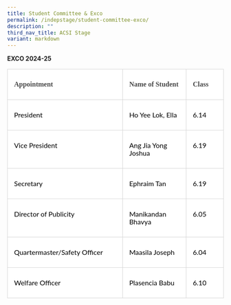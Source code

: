 ```yaml
---
title: Student Committee & Exco
permalink: /indepstage/student-committee-exco/
description: ""
third_nav_title: ACSI Stage
variant: markdown
---
```

**EXCO 2024-25**

<table style="width:100.0%;background:white;border-collapse:collapse;border:none;
 mso-border-alt:outset #D1D1D1 .75pt;mso-yfti-tbllook:1184" width="100%" cellpadding="0" cellspacing="0" border="1" class="MsoNormalTable"><tbody><tr style="mso-yfti-irow:0;mso-yfti-firstrow:yes;height:.25in"><td style="width:266.85pt;border:solid #D6D6D6 1.0pt;
  mso-border-alt:solid #D6D6D6 .25pt;mso-border-bottom-alt:solid #D6D6D6 .75pt;
  padding:7.5pt 11.25pt 7.5pt 11.25pt;height:.25in" valign="top" width="356"><p style="line-height:13.5pt" class="MsoNormal"><b><span style="font-family:
  &quot;inherit&quot;,serif;mso-fareast-font-family:&quot;Times New Roman&quot;;mso-bidi-font-family:
  Arial;color:#484848;mso-font-kerning:0pt;mso-ligatures:none;mso-fareast-language:
  EN-GB">Appointment</span></b><span style="font-family:&quot;Lato&quot;,sans-serif;
  mso-fareast-font-family:&quot;Times New Roman&quot;;mso-bidi-font-family:Arial;
  color:black;mso-font-kerning:0pt;mso-ligatures:none;mso-fareast-language:
  EN-GB"></span></p></td><td style="width:120.9pt;border:solid #D6D6D6 1.0pt;
  border-left:none;mso-border-left-alt:solid #D6D6D6 .25pt;mso-border-alt:solid #D6D6D6 .25pt;
  mso-border-bottom-alt:solid #D6D6D6 .75pt;padding:7.5pt 11.25pt 7.5pt 11.25pt;
  height:.25in" valign="top" width="161"><p style="line-height:13.5pt" class="MsoNormal"><b><span style="font-family:
  &quot;inherit&quot;,serif;mso-fareast-font-family:&quot;Times New Roman&quot;;mso-bidi-font-family:
  Arial;color:#484848;mso-font-kerning:0pt;mso-ligatures:none;mso-fareast-language:
  EN-GB">Name of Student</span></b><span style="font-family:&quot;Lato&quot;,sans-serif;
  mso-fareast-font-family:&quot;Times New Roman&quot;;mso-bidi-font-family:Arial;
  color:black;mso-font-kerning:0pt;mso-ligatures:none;mso-fareast-language:
  EN-GB"></span></p></td><td style="width:62.95pt;border:solid #D6D6D6 1.0pt;
  border-left:none;mso-border-left-alt:solid #D6D6D6 .25pt;mso-border-alt:solid #D6D6D6 .25pt;
  mso-border-bottom-alt:solid #D6D6D6 .75pt;padding:7.5pt 11.25pt 7.5pt 11.25pt;
  height:.25in" valign="top" width="84"><p style="line-height:13.5pt" class="MsoNormal"><b><span style="font-family:
  &quot;inherit&quot;,serif;mso-fareast-font-family:&quot;Times New Roman&quot;;mso-bidi-font-family:
  Arial;color:#484848;mso-font-kerning:0pt;mso-ligatures:none;mso-fareast-language:
  EN-GB">Class</span></b><span style="font-family:&quot;Lato&quot;,sans-serif;mso-fareast-font-family:
  &quot;Times New Roman&quot;;mso-bidi-font-family:Arial;color:black;mso-font-kerning:
  0pt;mso-ligatures:none;mso-fareast-language:EN-GB"></span></p></td></tr><tr style="mso-yfti-irow:1;height:.25in"><td style="width:266.85pt;border:solid #D6D6D6 1.0pt;
  border-top:none;mso-border-top-alt:solid #D6D6D6 .25pt;mso-border-alt:solid #D6D6D6 .25pt;
  mso-border-bottom-alt:solid #D6D6D6 .75pt;padding:7.5pt 11.25pt 7.5pt 11.25pt;
  height:.25in" valign="top" width="356"><p style="line-height:13.5pt" class="MsoNormal"><span style="font-family:&quot;Lato&quot;,sans-serif;
  mso-fareast-font-family:&quot;Times New Roman&quot;;mso-bidi-font-family:Arial;
  color:black;mso-font-kerning:0pt;mso-ligatures:none;mso-fareast-language:
  EN-GB">President</span></p></td><td style="width:120.9pt;border-top:none;border-left:
  none;border-bottom:solid #D6D6D6 1.0pt;border-right:solid #D6D6D6 1.0pt;
  mso-border-top-alt:solid #D6D6D6 .25pt;mso-border-left-alt:solid #D6D6D6 .25pt;
  mso-border-alt:solid #D6D6D6 .25pt;mso-border-bottom-alt:solid #D6D6D6 .75pt;
  padding:7.5pt 11.25pt 7.5pt 11.25pt;height:.25in" valign="top" width="161"><p style="line-height:13.5pt" class="MsoNormal"><span style="font-family:&quot;Lato&quot;,sans-serif;
  mso-fareast-font-family:&quot;Times New Roman&quot;;mso-bidi-font-family:Arial;
  color:black;mso-font-kerning:0pt;mso-ligatures:none;mso-fareast-language:
  EN-GB">Ho Yee Lok, Ella</span></p></td><td style="width:62.95pt;border-top:none;border-left:
  none;border-bottom:solid #D6D6D6 1.0pt;border-right:solid #D6D6D6 1.0pt;
  mso-border-top-alt:solid #D6D6D6 .25pt;mso-border-left-alt:solid #D6D6D6 .25pt;
  mso-border-alt:solid #D6D6D6 .25pt;mso-border-bottom-alt:solid #D6D6D6 .75pt;
  padding:7.5pt 11.25pt 7.5pt 11.25pt;height:.25in" valign="top" width="84"><p style="line-height:13.5pt" class="MsoNormal"><span style="font-family:&quot;Lato&quot;,sans-serif;
  mso-fareast-font-family:&quot;Times New Roman&quot;;mso-bidi-font-family:Arial;
  color:black;mso-font-kerning:0pt;mso-ligatures:none;mso-fareast-language:
  EN-GB">6.14</span></p></td></tr><tr style="mso-yfti-irow:2;height:.25in"><td style="width:266.85pt;border:solid #D6D6D6 1.0pt;
  border-top:none;mso-border-top-alt:solid #D6D6D6 .25pt;mso-border-alt:solid #D6D6D6 .25pt;
  mso-border-bottom-alt:solid #D6D6D6 .75pt;padding:7.5pt 11.25pt 7.5pt 11.25pt;
  height:.25in" valign="top" width="356"><p style="line-height:13.5pt" class="MsoNormal"><span style="font-family:&quot;Lato&quot;,sans-serif;
  mso-fareast-font-family:&quot;Times New Roman&quot;;mso-bidi-font-family:Arial;
  color:black;mso-font-kerning:0pt;mso-ligatures:none;mso-fareast-language:
  EN-GB">Vice President</span></p></td><td style="width:120.9pt;border-top:none;border-left:
  none;border-bottom:solid #D6D6D6 1.0pt;border-right:solid #D6D6D6 1.0pt;
  mso-border-top-alt:solid #D6D6D6 .25pt;mso-border-left-alt:solid #D6D6D6 .25pt;
  mso-border-alt:solid #D6D6D6 .25pt;mso-border-bottom-alt:solid #D6D6D6 .75pt;
  padding:7.5pt 11.25pt 7.5pt 11.25pt;height:.25in" valign="top" width="161"><p style="line-height:13.5pt" class="MsoNormal"><span style="font-family:&quot;Lato&quot;,sans-serif;
  mso-fareast-font-family:&quot;Times New Roman&quot;;mso-bidi-font-family:Arial;
  color:black;mso-font-kerning:0pt;mso-ligatures:none;mso-fareast-language:
  EN-GB">Ang Jia Yong Joshua</span></p></td><td style="width:62.95pt;border-top:none;border-left:
  none;border-bottom:solid #D6D6D6 1.0pt;border-right:solid #D6D6D6 1.0pt;
  mso-border-top-alt:solid #D6D6D6 .25pt;mso-border-left-alt:solid #D6D6D6 .25pt;
  mso-border-alt:solid #D6D6D6 .25pt;mso-border-bottom-alt:solid #D6D6D6 .75pt;
  padding:7.5pt 11.25pt 7.5pt 11.25pt;height:.25in" valign="top" width="84"><p style="line-height:13.5pt" class="MsoNormal"><span style="font-family:&quot;Lato&quot;,sans-serif;
  mso-fareast-font-family:&quot;Times New Roman&quot;;mso-bidi-font-family:Arial;
  color:black;mso-font-kerning:0pt;mso-ligatures:none;mso-fareast-language:
  EN-GB">6.19</span></p></td></tr><tr style="mso-yfti-irow:3;height:.25in"><td style="width:266.85pt;border:solid #D6D6D6 1.0pt;
  border-top:none;mso-border-top-alt:solid #D6D6D6 .25pt;mso-border-alt:solid #D6D6D6 .25pt;
  mso-border-bottom-alt:solid #D6D6D6 .75pt;padding:7.5pt 11.25pt 7.5pt 11.25pt;
  height:.25in" valign="top" width="356"><p style="line-height:13.5pt" class="MsoNormal"><span style="font-family:&quot;Lato&quot;,sans-serif;
  mso-fareast-font-family:&quot;Times New Roman&quot;;mso-bidi-font-family:Arial;
  color:black;mso-font-kerning:0pt;mso-ligatures:none;mso-fareast-language:
  EN-GB">Secretary</span></p></td><td style="width:120.9pt;border-top:none;border-left:
  none;border-bottom:solid #D6D6D6 1.0pt;border-right:solid #D6D6D6 1.0pt;
  mso-border-top-alt:solid #D6D6D6 .25pt;mso-border-left-alt:solid #D6D6D6 .25pt;
  mso-border-alt:solid #D6D6D6 .25pt;mso-border-bottom-alt:solid #D6D6D6 .75pt;
  padding:7.5pt 11.25pt 7.5pt 11.25pt;height:.25in" valign="top" width="161"><p style="line-height:13.5pt" class="MsoNormal"><span style="font-family:&quot;Lato&quot;,sans-serif;
  mso-fareast-font-family:&quot;Times New Roman&quot;;mso-bidi-font-family:Arial;
  color:black;mso-font-kerning:0pt;mso-ligatures:none;mso-fareast-language:
  EN-GB">Ephraim Tan</span></p></td><td style="width:62.95pt;border-top:none;border-left:
  none;border-bottom:solid #D6D6D6 1.0pt;border-right:solid #D6D6D6 1.0pt;
  mso-border-top-alt:solid #D6D6D6 .25pt;mso-border-left-alt:solid #D6D6D6 .25pt;
  mso-border-alt:solid #D6D6D6 .25pt;mso-border-bottom-alt:solid #D6D6D6 .75pt;
  padding:7.5pt 11.25pt 7.5pt 11.25pt;height:.25in" valign="top" width="84"><p style="line-height:13.5pt" class="MsoNormal"><span style="font-family:&quot;Lato&quot;,sans-serif;
  mso-fareast-font-family:&quot;Times New Roman&quot;;mso-bidi-font-family:Arial;
  color:black;mso-font-kerning:0pt;mso-ligatures:none;mso-fareast-language:
  EN-GB">6.19</span></p></td></tr><tr style="mso-yfti-irow:4;height:20.25pt"><td style="width:266.85pt;border:solid #D6D6D6 1.0pt;
  border-top:none;mso-border-top-alt:solid #D6D6D6 .25pt;mso-border-alt:solid #D6D6D6 .25pt;
  mso-border-bottom-alt:solid #D6D6D6 .75pt;padding:7.5pt 11.25pt 7.5pt 11.25pt;
  height:20.25pt" valign="top" width="356"><p style="line-height:13.5pt" class="MsoNormal"><span style="font-family:&quot;Lato&quot;,sans-serif;
  mso-fareast-font-family:&quot;Times New Roman&quot;;mso-bidi-font-family:Arial;
  color:black;mso-font-kerning:0pt;mso-ligatures:none;mso-fareast-language:
  EN-GB">Director of Publicity</span></p></td><td style="width:120.9pt;border-top:none;border-left:
  none;border-bottom:solid #D6D6D6 1.0pt;border-right:solid #D6D6D6 1.0pt;
  mso-border-top-alt:solid #D6D6D6 .25pt;mso-border-left-alt:solid #D6D6D6 .25pt;
  mso-border-alt:solid #D6D6D6 .25pt;mso-border-bottom-alt:solid #D6D6D6 .75pt;
  padding:7.5pt 11.25pt 7.5pt 11.25pt;height:20.25pt" valign="top" width="161"><p style="line-height:13.5pt" class="MsoNormal"><span style="font-family:&quot;Lato&quot;,sans-serif;
  mso-fareast-font-family:&quot;Times New Roman&quot;;mso-bidi-font-family:Arial;
  color:black;mso-font-kerning:0pt;mso-ligatures:none;mso-fareast-language:
  EN-GB">Manikandan Bhavya</span></p></td><td style="width:62.95pt;border-top:none;border-left:
  none;border-bottom:solid #D6D6D6 1.0pt;border-right:solid #D6D6D6 1.0pt;
  mso-border-top-alt:solid #D6D6D6 .25pt;mso-border-left-alt:solid #D6D6D6 .25pt;
  mso-border-alt:solid #D6D6D6 .25pt;mso-border-bottom-alt:solid #D6D6D6 .75pt;
  padding:7.5pt 11.25pt 7.5pt 11.25pt;height:20.25pt" valign="top" width="84"><p style="line-height:13.5pt" class="MsoNormal"><span style="font-family:&quot;Lato&quot;,sans-serif;
  mso-fareast-font-family:&quot;Times New Roman&quot;;mso-bidi-font-family:Arial;
  color:black;mso-font-kerning:0pt;mso-ligatures:none;mso-fareast-language:
  EN-GB">6.05</span></p></td></tr><tr style="mso-yfti-irow:5;height:20.25pt"><td style="width:266.85pt;border:solid #D6D6D6 1.0pt;
  border-top:none;mso-border-top-alt:solid #D6D6D6 .25pt;mso-border-alt:solid #D6D6D6 .25pt;
  mso-border-bottom-alt:solid #D6D6D6 .75pt;padding:7.5pt 11.25pt 7.5pt 11.25pt;
  height:20.25pt" valign="top" width="356"><p style="line-height:13.5pt" class="MsoNormal"><span style="font-family:&quot;Lato&quot;,sans-serif;
  mso-fareast-font-family:&quot;Times New Roman&quot;;mso-bidi-font-family:Arial;
  color:black;mso-font-kerning:0pt;mso-ligatures:none;mso-fareast-language:
  EN-GB">Quartermaster/Safety Officer</span></p></td><td style="width:120.9pt;border-top:none;border-left:
  none;border-bottom:solid #D6D6D6 1.0pt;border-right:solid #D6D6D6 1.0pt;
  mso-border-top-alt:solid #D6D6D6 .25pt;mso-border-left-alt:solid #D6D6D6 .25pt;
  mso-border-alt:solid #D6D6D6 .25pt;mso-border-bottom-alt:solid #D6D6D6 .75pt;
  padding:7.5pt 11.25pt 7.5pt 11.25pt;height:20.25pt" valign="top" width="161"><p style="line-height:13.5pt" class="MsoNormal"><span style="font-family:&quot;Lato&quot;,sans-serif;
  mso-fareast-font-family:&quot;Times New Roman&quot;;mso-bidi-font-family:Arial;
  color:black;mso-font-kerning:0pt;mso-ligatures:none;mso-fareast-language:
  EN-GB">Maasila Joseph</span></p></td><td style="width:62.95pt;border-top:none;border-left:
  none;border-bottom:solid #D6D6D6 1.0pt;border-right:solid #D6D6D6 1.0pt;
  mso-border-top-alt:solid #D6D6D6 .25pt;mso-border-left-alt:solid #D6D6D6 .25pt;
  mso-border-alt:solid #D6D6D6 .25pt;mso-border-bottom-alt:solid #D6D6D6 .75pt;
  padding:7.5pt 11.25pt 7.5pt 11.25pt;height:20.25pt" valign="top" width="84"><p style="line-height:13.5pt" class="MsoNormal"><span style="font-family:&quot;Lato&quot;,sans-serif;
  mso-fareast-font-family:&quot;Times New Roman&quot;;mso-bidi-font-family:Arial;
  color:black;mso-font-kerning:0pt;mso-ligatures:none;mso-fareast-language:
  EN-GB">6.04</span></p></td></tr><tr style="mso-yfti-irow:6;mso-yfti-lastrow:yes;height:.25in"><td style="width:266.85pt;border:solid #D6D6D6 1.0pt;
  border-top:none;mso-border-top-alt:solid #D6D6D6 .25pt;mso-border-alt:solid #D6D6D6 .25pt;
  padding:7.5pt 11.25pt 7.5pt 11.25pt;height:.25in" valign="top" width="356"><p style="line-height:13.5pt" class="MsoNormal"><span style="font-family:&quot;Lato&quot;,sans-serif;
  mso-fareast-font-family:&quot;Times New Roman&quot;;mso-bidi-font-family:Arial;
  color:black;mso-font-kerning:0pt;mso-ligatures:none;mso-fareast-language:
  EN-GB">Welfare Officer</span></p></td><td style="width:120.9pt;border-top:none;border-left:
  none;border-bottom:solid #D6D6D6 1.0pt;border-right:solid #D6D6D6 1.0pt;
  mso-border-top-alt:solid #D6D6D6 .25pt;mso-border-left-alt:solid #D6D6D6 .25pt;
  mso-border-alt:solid #D6D6D6 .25pt;padding:7.5pt 11.25pt 7.5pt 11.25pt;
  height:.25in" valign="top" width="161"><p style="line-height:13.5pt" class="MsoNormal"><span style="font-family:&quot;Lato&quot;,sans-serif;
  mso-fareast-font-family:&quot;Times New Roman&quot;;mso-bidi-font-family:Arial;
  color:black;mso-font-kerning:0pt;mso-ligatures:none;mso-fareast-language:
  EN-GB">Plasencia Babu</span></p></td><td style="width:62.95pt;border-top:none;border-left:
  none;border-bottom:solid #D6D6D6 1.0pt;border-right:solid #D6D6D6 1.0pt;
  mso-border-top-alt:solid #D6D6D6 .25pt;mso-border-left-alt:solid #D6D6D6 .25pt;
  mso-border-alt:solid #D6D6D6 .25pt;padding:7.5pt 11.25pt 7.5pt 11.25pt;
  height:.25in" valign="top" width="84"><p style="line-height:13.5pt" class="MsoNormal"><span style="font-family:&quot;Lato&quot;,sans-serif;
  mso-fareast-font-family:&quot;Times New Roman&quot;;mso-bidi-font-family:Arial;
  color:black;mso-font-kerning:0pt;mso-ligatures:none;mso-fareast-language:
  EN-GB">6.10</span></p></td></tr></tbody></table>